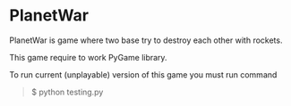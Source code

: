 PlanetWar
=========

PlanetWar is game where two base try to destroy each other with rockets.

This game require to work PyGame library.

To run current (unplayable) version of this game you must run command

> $ python testing.py